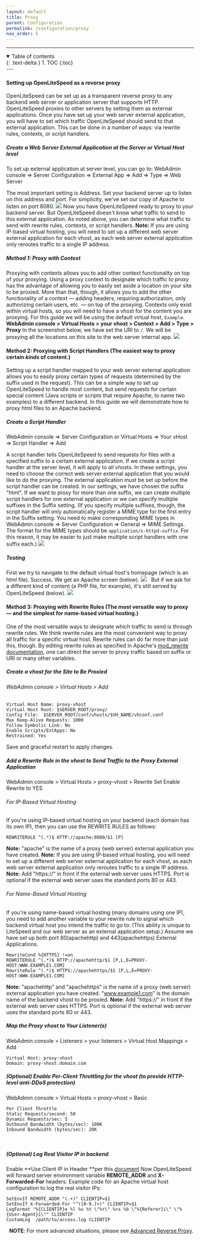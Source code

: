 ```yaml
---
layout: default
title: Proxy
parent: Configuration
permalink: /configuration/proxy
nav_order: 5
---
```


---
<details open markdown="block">
  <summary>
    Table of contents
  </summary>
  {: .text-delta }
1. TOC
{:toc}

</details>
---

#### Setting up OpenLiteSpeed as a reverse proxy

OpenLiteSpeed can be set up as a transparent reverse proxy to any backend web server or application server that supports HTTP. OpenLiteSpeed proxies to other servers by setting them as external applications.
Once you have set up your web server external application, you will have to set which traffic OpenLiteSpeed should send to that external application. This can be done in a number of ways: via rewrite rules, contexts, or script handlers.

##### <span id="Create_a_web_server_external_application_at_the_server_or_virtual_host_level" class="mw-headline">Create a Web Server External Application at the Server or Virtual Host level</span>

To set up external application at server level, you can go to: WebAdmin console =\> Server Configuration =\> External App =\> Add =\> Type =\> Web Server

The most important setting is Address. Set your backend server up to listen on this address and port. For simplicity, we've set our copy of Apache to listen on port 8080.
![](https://openlitespeed.org/wp-content/uploads/2018/06/webserver-external-app-new.png)
Now you have OpenLiteSpeed ready to proxy to your backend server. But OpenLiteSpeed doesn't know what traffic to send to this external application. As noted above, you can determine what traffic to send with rewrite rules, contexts, or script handlers.
**Note:** If you are using IP-based virtual hosting, you will need to set up a different web server external application for each vhost, as each web server external application only reroutes traffic to a single IP address.

##### Method 1: Proxy with Context

Proxying with contexts allows you to add other context functionality on top of your proxying.
Using a proxy context to designate which traffic to proxy has the advantage of allowing you to easily set aside a location on your site to be proxied. More than that, though, it allows you to add the other functionality of a context — adding headers, requiring authorization, only authorizing certain users, etc. — on top of the proxying.
Contexts only exist within virtual hosts, so you will need to have a vhost for the content you are proxying. For this guide we will be using the default virtual host, `Example`.
**WebAdmin console \> Virtual Hosts \> your vhost \> Context \> Add \> Type \> Proxy**
In the screenshot below, we have set the URI to `/`. We will be proxying all the locations on this site to the web server internal app.
![](https://openlitespeed.org/wp-content/uploads/2018/06/proxying-with-context1-new.png)

#### Method 2: Proxying with Script Handlers (The easiest way to proxy certain *kinds* of content.)

Setting up a script handler mapped to your web server external application allows you to easily proxy certain types of requests (determined by the suffix used in the request). This can be a simple way to set up OpenLiteSpeed to handle most content, but send requests for certain special content (Java scripts or scripts that require Apache, to name two examples) to a different backend. In this guide we will demonstrate how to proxy html files to an Apache backend.

##### Create a Script Handler

WebAdmin console =\> Server Configuration or Virtual Hosts =\> Your vHost =\> Script Handler =\> Add

A script handler tells OpenLiteSpeed to send requests for files with a specified suffix to a certain external application. If we create a script handler at the server level, it will apply to all vhosts.
In these settings, you need to choose the correct web server external application that you would like to do the proxying. The external application must be set up before the script handler can be created.
In our settings, we have chosen the suffix "html". If we want to proxy for more than one suffix, we can create multiple script handlers for one external application or we can specify multiple suffixes in the Suffix setting. (If you specify multiple suffixes, though, the script handler will only automatically register a MIME type for the first entry in the Suffix setting. You need to make corresponding MIME types in WebAdmin console =\> Server Configuration =\> General =\> MIME Settings. The format for the MIME types should be `application/x-httpd-suffix`. For this reason, it may be easier to just make multiple script handlers with one suffix each.)
![](https://openlitespeed.org/wp-content/uploads/2018/06/proxying-with-script-handlers-new.png)

##### <span id="Testing" class="mw-headline">Testing</span>

First we try to navigate to the default virtual host's homepage (which is an html file). Success. We get an Apache screen (below).
![](https://openlitespeed.org/wp-content/uploads/2018/06/Proxy-toApache-770x380.png)
 
But if we ask for a different kind of content (a PHP file, for example), it's still served by OpenLiteSpeed (below).
![](https://openlitespeed.org/wp-content/uploads/2018/06/Proxy-serveLocal-770x318.png)
 

#### Method 3: Proxying with Rewrite Rules (The most versatile way to proxy — and the simplest for name-based virtual hosting.)

One of the most versatile ways to designate which traffic to send is through rewrite rules. We think rewrite rules are the most convenient way to proxy all traffic for a specific virtual host. Rewrite rules can do far more than just this, though. By editing rewrite rules as specified in Apache's [mod\_rewrite documentation](http://httpd.apache.org/docs/current/mod/mod_rewrite.html), one can direct the server to proxy traffic based on suffix or URI or many other variables.

##### Create a vhost for the Site to Be Proxied

###### WebAdmin console \> Virtual Hosts \> Add

    Virtual Host Name: proxy-vhost
    Virtual Host Root: $SERVER_ROOT/proxy/
    Config File:  $SERVER_ROOT/conf/vhosts/$VH_NAME/vhconf.conf
    Max Keep-Alive Requests: 1000
    Follow Symbolic Link: No
    Enable Scripts/ExtApps: No
    Restrained: Yes

Save and graceful restart to apply changes.

##### Add a Rewrite Rule in the vhost to Send Traffic to the Proxy External Application

WebAdmin console \> Virtual Hosts \> proxy-vhost \> Rewrite
Set Enable Rewrite to YES

###### For IP-Based Virtual Hosting

If you're using IP-based virtual hosting on your backend (each domain has its own IP), then you can use the REWRITE RULES as follows:

    REWRITERULE ^(.*)$ HTTP://apache:8080/$1 [P]

**Note:** "apache" is the name of a proxy (web server) external application you have created.
**Note:** If you are using IP-based virtual hosting, you will need to set up a different web server external application for each vhost, as each web server external application only reroutes traffic to a single IP address.
**Note:** Add "https://" in front if the external web server uses HTTPS. Port is optional if the external web server uses the standard ports 80 or 443.

###### For Name-Based Virtual Hosting

If you're using name-based virtual hosting (many domains using one IP), you need to add another variable to your rewrite rule to signal which backend virtual host you intend the traffic to go to: (This ability is unique to LiteSpeed and our web server as an external application setup.)
Assume we have set up both port 80(apachehttp) and 443(apachehttps) External Applications.

    RewriteCond %{HTTPS} !=on
    REWRITERULE ^(.*)$ HTTP://apachehttp/$1 [P,L,E=PROXY-HOST:WWW.EXAMPLE1.COM]
    RewriteRule ^(.*)$ HTTPS://apachehttps/$1 [P,L,E=PROXY-HOST:WWW.EXAMPLE1.COM]

**Note:** "apachehttp" and "apachehttps" is the name of a proxy (web server) external application you have created. "www.example1.com" is the domain name of the backend vhost to be proxied.
**Note:** Add "https://" in front if the external web server uses HTTPS. Port is optional if the external web server uses the standard ports 80 or 443.

##### Map the Proxy vhost to Your Listener(s)

WebAdmin console \> Listeners \> your listeners \> Virtual Host Mappings \> Add

    Virtual Host: proxy-vhost
    Domain: proxy-vhost.domain.com

##### <span id=".28Optional.29_Enable_per-client_throttling_for_the_vhost_.28to_provide_HTTP-level_anti-DDoS_protection.29" class="mw-headline">(Optional) Enable Per-Client Throttling for the vhost (to provide HTTP-level anti-DDoS protection)</span>

WebAdmin console \> Virtual Hosts \> proxy-vhost \> Basic

    Per Client Throttle
    Static Requests/second: 50
    Dynamic Requests/sec: 5
    Outbound Bandwidth (bytes/sec): 100K
    Inbound Bandwidth (bytes/sec): 20K

 

##### (Optional) Log Real Visitor IP in backend

Enable **Use Client IP in Header **per this [document](https://openlitespeed.org/kb/show-real-visitor-ip-instead-of-cloudflare-ips/)
Now OpenLiteSpeed will forward server environment variable **REMOTE\_ADDR** and **X-Forwarded-For** headers.
Example code for an Apache virtual host configuration to log the real visitor IPs:

``` line-numbers
SetEnvIf REMOTE_ADDR "(.+)" CLIENTIP=$1
SetEnvIf X-Forwarded-For "^([0-9.]+)" CLIENTIP=$1
LogFormat "%{CLIENTIP}e %l %u %t \"%r\" %>s %b \"%{Referer}i\" \"%{User-Agent}i\"" CLIENTIP
CustomLog  /path/to/access.log CLIENTIP
```

 
**NOTE**: For more advanced situations, please see [Advanced Reverse Proxy](https://openlitespeed.org/kb/advanced-reverse-proxy/).

